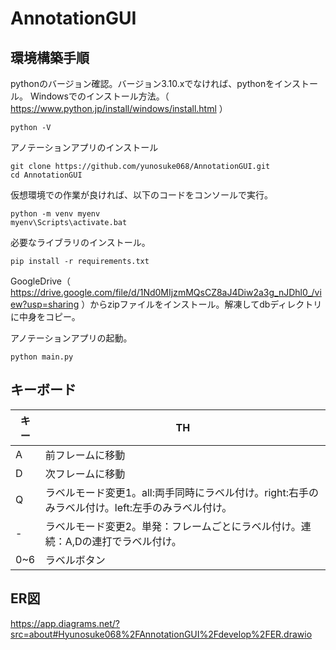 # AnnotationGUI

## 環境構築手順
pythonのバージョン確認。バージョン3.10.xでなければ、pythonをインストール。
Windowsでのインストール方法。（
https://www.python.jp/install/windows/install.html ）

```Console
python -V
```

アノテーションアプリのインストール
```
git clone https://github.com/yunosuke068/AnnotationGUI.git
cd AnnotationGUI
```

仮想環境での作業が良ければ、以下のコードをコンソールで実行。

```
python -m venv myenv
myenv\Scripts\activate.bat
```

必要なライブラリのインストール。

```
pip install -r requirements.txt
```

GoogleDrive（ https://drive.google.com/file/d/1Nd0MIjzmMQsCZ8aJ4Diw2a3g_nJDhl0_/view?usp=sharing ）からzipファイルをインストール。解凍してdbディレクトリに中身をコピー。


アノテーションアプリの起動。
```
python main.py
```

## キーボード

|  キー  |  TH  |
| ---- | ---- |
|  A  |  前フレームに移動  |
|  D  |  次フレームに移動  |
|  Q  |  ラベルモード変更1。all:両手同時にラベル付け。right:右手のみラベル付け。left:左手のみラベル付け。  |
|  -  |  ラベルモード変更2。単発：フレームごとにラベル付け。連続：A,Dの連打でラベル付け。  |
|  0~6  |  ラベルボタン  |


## ER図
https://app.diagrams.net/?src=about#Hyunosuke068%2FAnnotationGUI%2Fdevelop%2FER.drawio
